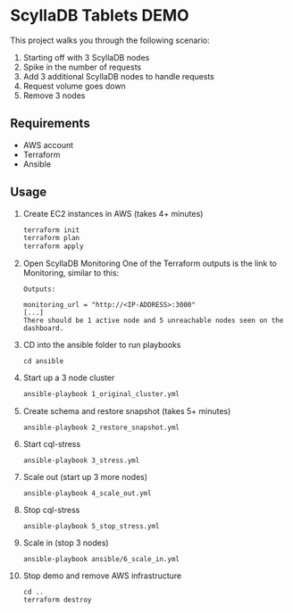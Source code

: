 # ScyllaDB Tablets DEMO
This project walks you through the following scenario:
1. Starting off with 3 ScyllaDB nodes
1. Spike in the number of requests
1. Add 3 additional ScyllaDB nodes to handle requests
1. Request volume goes down
1. Remove 3 nodes

## Requirements
* AWS account
* Terraform
* Ansible

## Usage
1. Create EC2 instances in AWS (takes 4+ minutes)
    ```bash
    terraform init
    terraform plan
    terraform apply
    ```
1. Open ScyllaDB Monitoring
    One of the Terraform outputs is the link to Monitoring, similar to this:
    ```
    Outputs:

    monitoring_url = "http://<IP-ADDRESS>:3000"
    [...]
    There should be 1 active node and 5 unreachable nodes seen on the dashboard.
    ```
1. CD into the ansible folder to run playbooks
    ```
    cd ansible
    ```
1. Start up a 3 node cluster
    ```bash
    ansible-playbook 1_original_cluster.yml
    ```
1. Create schema and restore snapshot (takes 5+ minutes)
    ```
    ansible-playbook 2_restore_snapshot.yml
    ```
1. Start cql-stress
    ```
    ansible-playbook 3_stress.yml
    ```
1. Scale out (start up 3 more nodes)
    ```
    ansible-playbook 4_scale_out.yml
    ```
1. Stop cql-stress
    ```
    ansible-playbook 5_stop_stress.yml
    ```
1. Scale in (stop 3 nodes)
    ```
    ansible-playbook ansible/6_scale_in.yml
    ```
1. Stop demo and remove AWS infrastructure
    ```
    cd ..
    terraform destroy
    ```